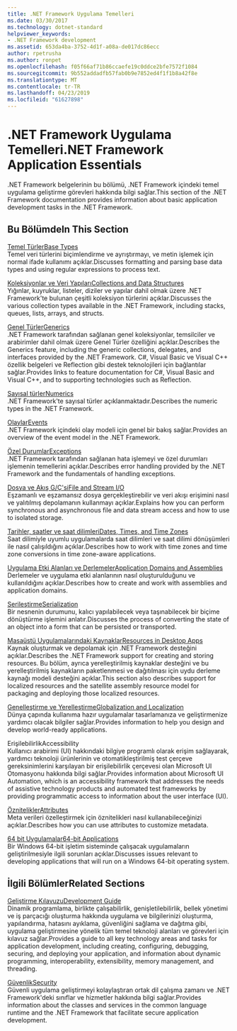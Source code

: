 ```yaml
---
title: .NET Framework Uygulama Temelleri
ms.date: 03/30/2017
ms.technology: dotnet-standard
helpviewer_keywords:
- .NET Framework development
ms.assetid: 653da4ba-3752-4d1f-a08a-de017dc86ecc
author: rpetrusha
ms.author: ronpet
ms.openlocfilehash: f05f66af71b86ccaefe19c0ddce2bfe7572f1084
ms.sourcegitcommit: 9b552addadfb57fab0b9e7852ed4f1f1b8a42f8e
ms.translationtype: MT
ms.contentlocale: tr-TR
ms.lasthandoff: 04/23/2019
ms.locfileid: "61627898"
---
```

# <a name="net-framework-application-essentials"></a><span data-ttu-id="e8ed2-102">.NET Framework Uygulama Temelleri</span><span class="sxs-lookup"><span data-stu-id="e8ed2-102">.NET Framework Application Essentials</span></span>
<span data-ttu-id="e8ed2-103">.NET Framework belgelerinin bu bölümü, .NET Framework içindeki temel uygulama geliştirme görevleri hakkında bilgi sağlar.</span><span class="sxs-lookup"><span data-stu-id="e8ed2-103">This section of the .NET Framework documentation provides information about basic application development tasks in the .NET Framework.</span></span>  
  
## <a name="in-this-section"></a><span data-ttu-id="e8ed2-104">Bu Bölümde</span><span class="sxs-lookup"><span data-stu-id="e8ed2-104">In This Section</span></span>  
 [<span data-ttu-id="e8ed2-105">Temel Türler</span><span class="sxs-lookup"><span data-stu-id="e8ed2-105">Base Types</span></span>](../../docs/standard/base-types/index.md)  
 <span data-ttu-id="e8ed2-106">Temel veri türlerini biçimlendirme ve ayrıştırmayı, ve metin işlemek için normal ifade kullanımı açıklar.</span><span class="sxs-lookup"><span data-stu-id="e8ed2-106">Discusses formatting and parsing base data types and using regular expressions to process text.</span></span>  
  
 [<span data-ttu-id="e8ed2-107">Koleksiyonlar ve Veri Yapıları</span><span class="sxs-lookup"><span data-stu-id="e8ed2-107">Collections and Data Structures</span></span>](../../docs/standard/collections/index.md)  
 <span data-ttu-id="e8ed2-108">Yığınlar, kuyruklar, listeler, diziler ve yapılar dahil olmak üzere .NET Framework'te bulunan çeşitli koleksiyon türlerini açıklar.</span><span class="sxs-lookup"><span data-stu-id="e8ed2-108">Discusses the various collection types available in the .NET Framework, including stacks, queues, lists, arrays, and structs.</span></span>  
  
 [<span data-ttu-id="e8ed2-109">Genel Türler</span><span class="sxs-lookup"><span data-stu-id="e8ed2-109">Generics</span></span>](../../docs/standard/generics/index.md)  
 <span data-ttu-id="e8ed2-110">.NET Framework tarafından sağlanan genel koleksiyonlar, temsilciler ve arabirimler dahil olmak üzere Genel Türler özelliğini açıklar.</span><span class="sxs-lookup"><span data-stu-id="e8ed2-110">Describes the Generics feature, including the generic collections, delegates, and interfaces provided by the .NET Framework.</span></span> <span data-ttu-id="e8ed2-111">C#, Visual Basic ve Visual C++ özellik belgeleri ve Reflection gibi destek teknolojileri için bağlantılar sağlar.</span><span class="sxs-lookup"><span data-stu-id="e8ed2-111">Provides links to feature documentation for C#, Visual Basic and Visual C++, and to supporting technologies such as Reflection.</span></span>  
  
 [<span data-ttu-id="e8ed2-112">Sayısal türler</span><span class="sxs-lookup"><span data-stu-id="e8ed2-112">Numerics</span></span>](../../docs/standard/numerics.md)  
 <span data-ttu-id="e8ed2-113">.NET Framework'te sayısal türler açıklanmaktadır.</span><span class="sxs-lookup"><span data-stu-id="e8ed2-113">Describes the numeric types in the .NET Framework.</span></span>  
  
 [<span data-ttu-id="e8ed2-114">Olaylar</span><span class="sxs-lookup"><span data-stu-id="e8ed2-114">Events</span></span>](../../docs/standard/events/index.md)  
 <span data-ttu-id="e8ed2-115">.NET Framework içindeki olay modeli için genel bir bakış sağlar.</span><span class="sxs-lookup"><span data-stu-id="e8ed2-115">Provides an overview of the event model in the .NET Framework.</span></span>  
  
 [<span data-ttu-id="e8ed2-116">Özel Durumlar</span><span class="sxs-lookup"><span data-stu-id="e8ed2-116">Exceptions</span></span>](../../docs/standard/exceptions/index.md)  
 <span data-ttu-id="e8ed2-117">.NET Framework tarafından sağlanan hata işlemeyi ve özel durumları işlemenin temellerini açıklar.</span><span class="sxs-lookup"><span data-stu-id="e8ed2-117">Describes error handling provided by the .NET Framework and the fundamentals of handling exceptions.</span></span>  
  
 [<span data-ttu-id="e8ed2-118">Dosya ve Akış G/Ç'si</span><span class="sxs-lookup"><span data-stu-id="e8ed2-118">File and Stream I/O</span></span>](../../docs/standard/io/index.md)  
 <span data-ttu-id="e8ed2-119">Eşzamanlı ve eşzamansız dosya gerçekleştirebilir ve veri akışı erişimini nasıl ve yalıtılmış depolamanın kullanmayı açıklar.</span><span class="sxs-lookup"><span data-stu-id="e8ed2-119">Explains how you can perform synchronous and asynchronous file and data stream access and how to use to isolated storage.</span></span>  
  
 [<span data-ttu-id="e8ed2-120">Tarihler, saatler ve saat dilimleri</span><span class="sxs-lookup"><span data-stu-id="e8ed2-120">Dates, Times, and Time Zones</span></span>](../../docs/standard/datetime/index.md)  
 <span data-ttu-id="e8ed2-121">Saat dilimiyle uyumlu uygulamalarda saat dilimleri ve saat dilimi dönüşümleri ile nasıl çalışıldığını açıklar.</span><span class="sxs-lookup"><span data-stu-id="e8ed2-121">Describes how to work with time zones and time zone conversions in time zone-aware applications.</span></span>  
  
 [<span data-ttu-id="e8ed2-122">Uygulama Etki Alanları ve Derlemeler</span><span class="sxs-lookup"><span data-stu-id="e8ed2-122">Application Domains and Assemblies</span></span>](../../docs/framework/app-domains/index.md)  
 <span data-ttu-id="e8ed2-123">Derlemeler ve uygulama etki alanlarının nasıl oluşturulduğunu ve kullanıldığını açıklar.</span><span class="sxs-lookup"><span data-stu-id="e8ed2-123">Describes how to create and work with assemblies and application domains.</span></span>  
  
 [<span data-ttu-id="e8ed2-124">Serileştirme</span><span class="sxs-lookup"><span data-stu-id="e8ed2-124">Serialization</span></span>](../../docs/standard/serialization/index.md)  
 <span data-ttu-id="e8ed2-125">Bir nesnenin durumunu, kalıcı yapılabilecek veya taşınabilecek bir biçime dönüştürme işlemini anlatır.</span><span class="sxs-lookup"><span data-stu-id="e8ed2-125">Discusses the process of converting the state of an object into a form that can be persisted or transported.</span></span>  
  
 [<span data-ttu-id="e8ed2-126">Masaüstü Uygulamalarındaki Kaynaklar</span><span class="sxs-lookup"><span data-stu-id="e8ed2-126">Resources in Desktop Apps</span></span>](../../docs/framework/resources/index.md)  
 <span data-ttu-id="e8ed2-127">Kaynak oluşturmak ve depolamak için .NET Framework desteğini açıklar.</span><span class="sxs-lookup"><span data-stu-id="e8ed2-127">Describes the .NET Framework support for creating and storing resources.</span></span> <span data-ttu-id="e8ed2-128">Bu bölüm, ayrıca yerelleştirilmiş kaynaklar desteğini ve bu yerelleştirilmiş kaynakların paketlenmesi ve dağıtılması için uydu derleme kaynağı modeli desteğini açıklar.</span><span class="sxs-lookup"><span data-stu-id="e8ed2-128">This section also describes support for localized resources and the satellite assembly resource model for packaging and deploying those localized resources.</span></span>  
  
 [<span data-ttu-id="e8ed2-129">Genelleştirme ve Yerelleştirme</span><span class="sxs-lookup"><span data-stu-id="e8ed2-129">Globalization and Localization</span></span>](../../docs/standard/globalization-localization/index.md)  
 <span data-ttu-id="e8ed2-130">Dünya çapında kullanıma hazır uygulamalar tasarlamanıza ve geliştirmenize yardımcı olacak bilgiler sağlar.</span><span class="sxs-lookup"><span data-stu-id="e8ed2-130">Provides information to help you design and develop world-ready applications.</span></span>  
  
 <span data-ttu-id="e8ed2-131">Erişilebilirlik</span><span class="sxs-lookup"><span data-stu-id="e8ed2-131">Accessibility</span></span>  
 <span data-ttu-id="e8ed2-132">Kullanıcı arabirimi (UI) hakkındaki bilgiye programlı olarak erişim sağlayarak, yardımcı teknoloji ürünlerinin ve otomatikleştirilmiş test çerçeve gereksinimlerini karşılayan bir erişilebilirlik çerçevesi olan Microsoft UI Otomasyonu hakkında bilgi sağlar.</span><span class="sxs-lookup"><span data-stu-id="e8ed2-132">Provides information about Microsoft UI Automation, which is an accessibility framework that addresses the needs of assistive technology products and automated test frameworks by providing programmatic access to information about the user interface (UI).</span></span>  
  
 [<span data-ttu-id="e8ed2-133">Öznitelikler</span><span class="sxs-lookup"><span data-stu-id="e8ed2-133">Attributes</span></span>](../../docs/standard/attributes/index.md)  
 <span data-ttu-id="e8ed2-134">Meta verileri özelleştirmek için öznitelikleri nasıl kullanabileceğinizi açıklar.</span><span class="sxs-lookup"><span data-stu-id="e8ed2-134">Describes how you can use attributes to customize metadata.</span></span>  
  
 [<span data-ttu-id="e8ed2-135">64 bit Uygulamalar</span><span class="sxs-lookup"><span data-stu-id="e8ed2-135">64-bit Applications</span></span>](../../docs/framework/64-bit-apps.md)  
 <span data-ttu-id="e8ed2-136">Bir Windows 64-bit işletim sisteminde çalışacak uygulamaların geliştirilmesiyle ilgili sorunları açıklar.</span><span class="sxs-lookup"><span data-stu-id="e8ed2-136">Discusses issues relevant to developing applications that will run on a Windows 64-bit operating system.</span></span>  
  
## <a name="related-sections"></a><span data-ttu-id="e8ed2-137">İlgili Bölümler</span><span class="sxs-lookup"><span data-stu-id="e8ed2-137">Related Sections</span></span>  
 [<span data-ttu-id="e8ed2-138">Geliştirme Kılavuzu</span><span class="sxs-lookup"><span data-stu-id="e8ed2-138">Development Guide</span></span>](../../docs/framework/development-guide.md)  
 <span data-ttu-id="e8ed2-139">Dinamik programlama, birlikte çalışabilirlik, genişletilebilirlik, bellek yönetimi ve iş parçacığı oluşturma hakkında uygulama ve bilgilerinizi oluşturma, yapılandırma, hatasını ayıklama, güvenliğini sağlama ve dağıtma gibi, uygulama geliştirmesine yönelik tüm temel teknoloji alanları ve görevleri için kılavuz sağlar.</span><span class="sxs-lookup"><span data-stu-id="e8ed2-139">Provides a guide to all key technology areas and tasks for application development, including creating, configuring, debugging, securing, and deploying your application, and information about dynamic programming, interoperability, extensibility, memory management, and threading.</span></span>  
  
 [<span data-ttu-id="e8ed2-140">Güvenlik</span><span class="sxs-lookup"><span data-stu-id="e8ed2-140">Security</span></span>](../../docs/standard/security/index.md)  
 <span data-ttu-id="e8ed2-141">Güvenli uygulama geliştirmeyi kolaylaştıran ortak dil çalışma zamanı ve .NET Framework'deki sınıflar ve hizmetler hakkında bilgi sağlar.</span><span class="sxs-lookup"><span data-stu-id="e8ed2-141">Provides information about the classes and services in the common language runtime and the .NET Framework that facilitate secure application development.</span></span>
